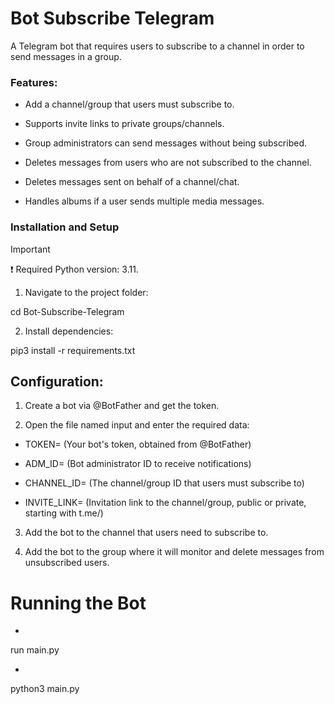 # Bot Subscribe Telegram
A Telegram bot that requires users to subscribe to a channel in order to send messages in a group.

### Features:
- Add a channel/group that users must subscribe to.

- Supports invite links to private groups/channels.

- Group administrators can send messages without being subscribed.

- Deletes messages from users who are not subscribed to the channel.

- Deletes messages sent on behalf of a channel/chat.

- Handles albums if a user sends multiple media messages.

### Installation and Setup

> [!IMPORTANT]
❗ Required Python version: 3.11.

1. Navigate to the project folder:

cd Bot-Subscribe-Telegram

2. Install dependencies:

pip3 install -r requirements.txt

## Configuration:

1. Create a bot via @BotFather and get the token.

2. Open the file named input and enter the required data:

- TOKEN= (Your bot's token, obtained from @BotFather)

- ADM_ID= (Bot administrator ID to receive notifications)

- CHANNEL_ID= (The channel/group ID that users must subscribe to)

- INVITE_LINK= (Invitation link to the channel/group, public or private, starting with t.me/)

3. Add the bot to the channel that users need to subscribe to.

4. Add the bot to the group where it will monitor and delete messages from unsubscribed users.

# Running the Bot

-
run main.py

-
python3 main.py
